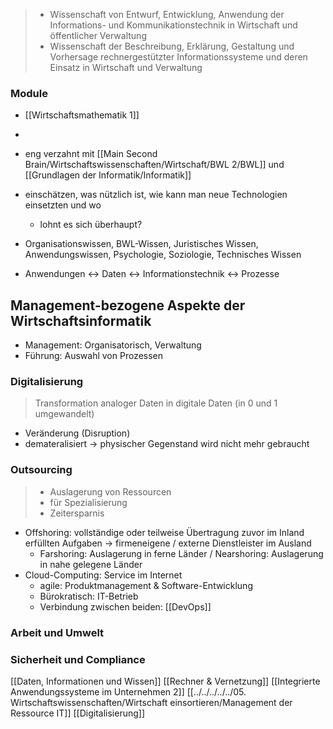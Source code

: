 >- Wissenschaft von Entwurf, Entwicklung, Anwendung der Informations- und Kommunikationstechnik in Wirtschaft und öffentlicher Verwaltung
>- Wissenschaft der Beschreibung, Erklärung, Gestaltung und Vorhersage rechnergestützter Informationssysteme und deren Einsatz in Wirtschaft und Verwaltung





### Module
- [[Wirtschaftsmathematik 1]]
- 

- eng verzahnt mit [[Main Second Brain/Wirtschaftswissenschaften/Wirtschaft/BWL 2/BWL]] und [[Grundlagen der Informatik/Informatik]] 

- einschätzen, was nützlich ist, wie kann man neue Technologien einsetzten und wo
	- lohnt es sich überhaupt?
- Organisationswissen, BWL-Wissen, Juristisches Wissen, Anwendungswissen, Psychologie, Soziologie, Technisches Wissen
- Anwendungen <-> Daten <-> Informationstechnik <-> Prozesse

## Management-bezogene Aspekte der Wirtschaftsinformatik
- Management: Organisatorisch, Verwaltung
- Führung: Auswahl von Prozessen

### Digitalisierung
>Transformation analoger Daten in digitale Daten (in 0 und 1 umgewandelt)
- Veränderung (Disruption)
- demateralisiert -> physischer Gegenstand wird nicht mehr gebraucht

### Outsourcing
>- Auslagerung von Ressourcen 
>- für Spezialisierung
>- Zeitersparnis
- Offshoring: vollständige oder teilweise Übertragung zuvor im Inland erfüllten Aufgaben -> firmeneigene / externe Dienstleister im Ausland
	- Farshoring: Auslagerung in ferne Länder / Nearshoring: Auslagerung in nahe gelegene Länder
- Cloud-Computing: Service im Internet
	- agile: Produktmanagement & Software-Entwicklung
	- Bürokratisch: IT-Betrieb 
	- Verbindung zwischen beiden: [[DevOps]]

### Arbeit und Umwelt

### Sicherheit und Compliance

[[Daten, Informationen und Wissen]]
[[Rechner & Vernetzung]]
[[Integrierte Anwendungssysteme im Unternehmen 2]]
[[../../../../../05. Wirtschaftswissenschaften/Wirtschaft einsortieren/Management der Ressource IT]]
[[Digitalisierung]]
